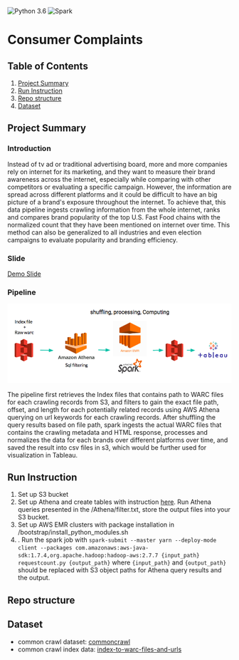 ﻿
![Python 3.6](https://img.shields.io/badge/python-3.6-blue.svg) ![Spark](https://img.shields.io/badge/Spark-2.4.5-green)
# Consumer Complaints

## Table of Contents
1. [Project Summary](README.md#summary)
2. [Run Instruction](README.md#run)
3. [Repo structure](README.md#structure)
4. [Dataset](README.md#dataset)


## Project Summary

### Introduction
Instead of tv ad or traditional advertising board, more and more companies rely on internet for its marketing, and they want to measure their brand awareness across the internet, especially while comparing with other competitors or evaluating a specific campaign. However, the information are spread across different platforms and it could be difficult to have an big picture of a brand's exposure throughout the internet. To achieve that, this data pipeline ingests crawling information from the whole internet, ranks and compares brand popularity of the top U.S. Fast Food chains with the normalized count that they have been mentioned on internet over time. This method can also be generalized to all industries and even election campaigns to evaluate popularity and branding efficiency.

<!---### Demo -->
### Slide
[Demo Slide](https://docs.google.com/presentation/d/1L8fE6510gnzmPTUl_UJgQ661iwNzURejbmQs9ou1jAo/edit?usp=sharing)

### Pipeline
![Pipeline](https://github.com/zhiqingrao/Common_crawl_insight/blob/master/readme_pipeline.png)

The pipeline first retrieves the Index files that contains path to WARC files for each crawling records from S3, and filters to gain the exact file path, offset, and length for each potentially related records using AWS Athena querying on url keywords for each crawling records. After shuffling the query results based on file path, spark ingests the actual WARC files that contains the crawling metadata and HTML response, processes and normalizes the data for each brands over different platforms over time, and saved the result into csv files in s3, which would be further used for visualization in Tableau.

 
## Run Instruction
1. Set up S3 bucket
2. Set up Athena and create tables with instruction [here](https://commoncrawl.org/2018/03/index-to-warc-files-and-urls-in-columnar-format/). Run Athena queries presented in the /Athena/filter.txt, store the output files into your S3 bucket. 
3. Set up AWS EMR clusters with package installation in /bootstrap/install_python_modules.sh 
4. . Run the spark job with `spark-submit --master yarn --deploy-mode client --packages com.amazonaws:aws-java-sdk:1.7.4,org.apache.hadoop:hadoop-aws:2.7.7 {input_path} requestcount.py {output_path}` where `{input_path}` and `{output_path}` should be replaced with S3 object paths for Athena query results and the output.


## Repo structure



## Dataset
- common crawl dataset: [commoncrawl](https://commoncrawl.org/the-data/get-started/)
- common crawl index data: [index-to-warc-files-and-urls](https://commoncrawl.org/2018/03/index-to-warc-files-and-urls-in-columnar-format/)

